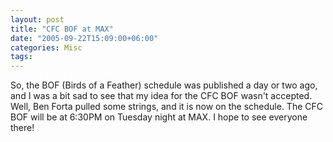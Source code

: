 ```yaml
---
layout: post
title: "CFC BOF at MAX"
date: "2005-09-22T15:09:00+06:00"
categories: Misc 
tags: 
---
```


So, the BOF (Birds of a Feather) schedule was published a day or two ago, and I was a bit sad to see that my idea for the CFC BOF wasn't accepted. Well, Ben Forta pulled some strings, and it is now on the schedule. The CFC BOF will be at 6:30PM on Tuesday night at MAX. I hope to see everyone there!